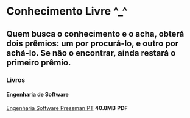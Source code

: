 # Conhecimento Livre ^_^
## Quem busca o conhecimento e o acha, obterá dois prêmios: um por procurá-lo, e outro por achá-lo. Se não o encontrar, ainda restará o primeiro prêmio.

### Livros

#### Engenharia de Software
<a href="https://mega.nz/#F!yV8zTIQT!cthkqa0OrutTw6SGgTw9Jg" target="_blank">Engenharia Software Pressman PT</a> **40.8MB** **PDF**

